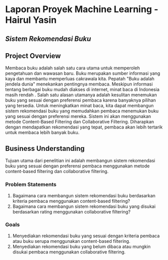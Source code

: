 # Laporan Proyek Machine Learning - Hairul Yasin

## *Sistem Rekomendasi Buku*

## Project Overview
Membaca buku adalah salah satu cara utama untuk memperoleh pengetahuan dan wawasan baru. Buku merupakan sumber informasi yang kaya dan membantu memperluas cakrawala kita. Pepatah "Buku adalah jendela dunia" menekankan pentingnya membaca. Meskipun informasi tentang berbagai buku mudah diakses di internet, minat baca di Indonesia masih rendah . Salah satu alasan utamanya adalah kesulitan menemukan buku yang sesuai dengan preferensi pembaca karena banyaknya pilihan yang tersedia.
Untuk meningkatkan minat baca, kita dapat membangun sistem rekomendasi buku yang memudahkan pembaca menemukan buku yang sesuai dengan preferensi mereka. Sistem ini akan menggunakan metode Content-Based Filtering dan Collaborative Filtering. Diharapkan dengan mendapatkan rekomendasi yang tepat, pembaca akan lebih tertarik untuk membaca lebih banyak buku.

## Business Understanding
Tujuan utama dari penelitian ini adalah membangun sistem rekomendasi buku yang sesuai dengan preferensi pembaca menggunakan metode content-based filtering dan collaborative filtering.

### Problem Statements
1. Bagaimana cara membangun sistem rekomendasi buku berdasarkan kriteria pembaca menggunakan content-based filtering?
2. Bagaimana cara membangun sistem rekomendasi buku yang disukai berdasarkan rating menggunakan collaborative filtering?

### Goals
1. Menyediakan rekomendasi buku yang sesuai dengan kriteria pembaca atau buku serupa menggunakan content-based filtering.
2. Menyediakan rekomendasi buku yang belum dibaca atau mungkin disukai pembaca menggunakan collaborative filtering.
